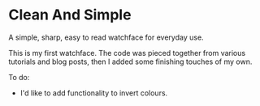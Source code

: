 Clean And Simple
================

A simple, sharp, easy to read watchface for everyday use.



This is my first watchface. The code was pieced together from various tutorials and blog posts, then I added some finishing touches of my own.

To do:
- I'd like to add functionality to invert colours.
